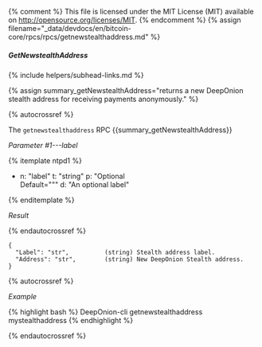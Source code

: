 {% comment %}
This file is licensed under the MIT License (MIT) available on
http://opensource.org/licenses/MIT.
{% endcomment %}
{% assign filename="_data/devdocs/en/bitcoin-core/rpcs/rpcs/getnewstealthaddress.md" %}

##### GetNewstealthAddress
{% include helpers/subhead-links.md %}

{% assign summary_getNewstealthAddress="returns a new DeepOnion stealth address for receiving payments anonymously." %}

{% autocrossref %}

The `getnewstealthaddress` RPC {{summary_getNewstealthAddress}}

*Parameter #1---label*

{% itemplate ntpd1 %}
- n: "label"
  t: "string"
  p: "Optional<br>Default=\"\""
  d: "An optional label"

{% enditemplate %}

*Result*

{% endautocrossref %}

    {
      "Label": "str",          (string) Stealth address label.
      "Address": "str",        (string) New DeepOnion Stealth address.
    }

{% autocrossref %}

*Example*

{% highlight bash %}
DeepOnion-cli getnewstealthaddress mystealthaddress
{% endhighlight %}

{% endautocrossref %}

